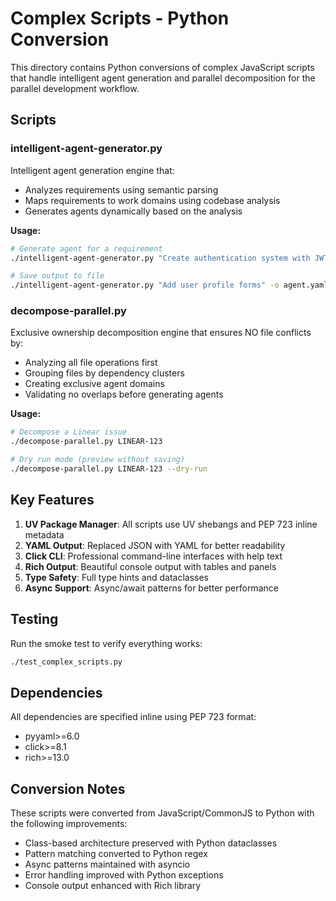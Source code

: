 # Complex Scripts - Python Conversion

This directory contains Python conversions of complex JavaScript scripts that handle intelligent agent generation and parallel decomposition for the parallel development workflow.

## Scripts

### intelligent-agent-generator.py

Intelligent agent generation engine that:

- Analyzes requirements using semantic parsing
- Maps requirements to work domains using codebase analysis
- Generates agents dynamically based on the analysis

**Usage:**

```bash
# Generate agent for a requirement
./intelligent-agent-generator.py "Create authentication system with JWT tokens"

# Save output to file
./intelligent-agent-generator.py "Add user profile forms" -o agent.yaml
```

### decompose-parallel.py

Exclusive ownership decomposition engine that ensures NO file conflicts by:

- Analyzing all file operations first
- Grouping files by dependency clusters
- Creating exclusive agent domains
- Validating no overlaps before generating agents

**Usage:**

```bash
# Decompose a Linear issue
./decompose-parallel.py LINEAR-123

# Dry run mode (preview without saving)
./decompose-parallel.py LINEAR-123 --dry-run
```

## Key Features

1. **UV Package Manager**: All scripts use UV shebangs and PEP 723 inline metadata
2. **YAML Output**: Replaced JSON with YAML for better readability
3. **Click CLI**: Professional command-line interfaces with help text
4. **Rich Output**: Beautiful console output with tables and panels
5. **Type Safety**: Full type hints and dataclasses
6. **Async Support**: Async/await patterns for better performance

## Testing

Run the smoke test to verify everything works:

```bash
./test_complex_scripts.py
```

## Dependencies

All dependencies are specified inline using PEP 723 format:

- pyyaml>=6.0
- click>=8.1
- rich>=13.0

## Conversion Notes

These scripts were converted from JavaScript/CommonJS to Python with the following improvements:

- Class-based architecture preserved with Python dataclasses
- Pattern matching converted to Python regex
- Async patterns maintained with asyncio
- Error handling improved with Python exceptions
- Console output enhanced with Rich library

